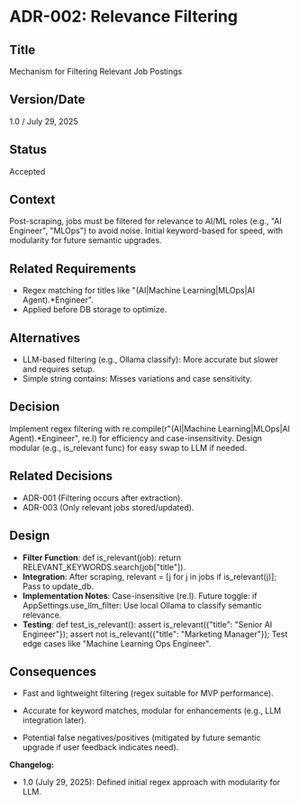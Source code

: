 # ADR-002: Relevance Filtering

## Title

Mechanism for Filtering Relevant Job Postings

## Version/Date

1.0 / July 29, 2025

## Status

Accepted

## Context

Post-scraping, jobs must be filtered for relevance to AI/ML roles (e.g., "AI Engineer", "MLOps") to avoid noise. Initial keyword-based for speed, with modularity for future semantic upgrades.

## Related Requirements

- Regex matching for titles like "(AI|Machine Learning|MLOps|AI Agent).*Engineer".
- Applied before DB storage to optimize.

## Alternatives

- LLM-based filtering (e.g., Ollama classify): More accurate but slower and requires setup.
- Simple string contains: Misses variations and case sensitivity.

## Decision

Implement regex filtering with re.compile(r"(AI|Machine Learning|MLOps|AI Agent).*Engineer", re.I) for efficiency and case-insensitivity. Design modular (e.g., is_relevant func) for easy swap to LLM if needed.

## Related Decisions

- ADR-001 (Filtering occurs after extraction).
- ADR-003 (Only relevant jobs stored/updated).

## Design

- **Filter Function**: def is_relevant(job): return RELEVANT_KEYWORDS.search(job["title"]).
- **Integration**: After scraping, relevant = [j for j in jobs if is_relevant(j)]; Pass to update_db.
- **Implementation Notes**: Case-insensitive (re.I). Future toggle: if AppSettings.use_llm_filter: Use local Ollama to classify semantic relevance.
- **Testing**: def test_is_relevant(): assert is_relevant({"title": "Senior AI Engineer"}); assert not is_relevant({"title": "Marketing Manager"}); Test edge cases like "Machine Learning Ops Engineer".

## Consequences

- Fast and lightweight filtering (regex suitable for MVP performance).
- Accurate for keyword matches, modular for enhancements (e.g., LLM integration later).

- Potential false negatives/positives (mitigated by future semantic upgrade if user feedback indicates need).

**Changelog:**  

- 1.0 (July 29, 2025): Defined initial regex approach with modularity for LLM.
